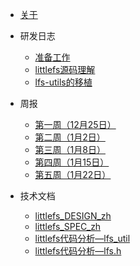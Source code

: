 * [关于](./README.md)


* 研发日志

  * [准备工作](./docs/研发日志/准备工作.md)
  * [littlefs源码理解](./docs/研发日志/littlefs源码理解.md)
  * [lfs-utils的移植](./docs/研发日志/lfs-utils的移植.md)


* 周报

  * [第一周（12月25日）](./docs/周报/第一周（12月25日）.md)
  * [第二周（1月2日）](./docs/周报/第二周（1月2日）.md)
  * [第三周（1月8日）](./docs/周报/第三周（1月8日）.md)
  * [第四周（1月15日）](./docs/周报/第四周（1月15日）.md)
  * [第五周（1月22日）](./docs/周报/第五周（1月22日）.md)

* 技术文档
  
  * [littlefs_DESIGN_zh](./docs/技术文档/littlefs_DESIGN_zh.md)
  * [littlefs_SPEC_zh](./docs/技术文档/littlefs_SPEC_zh.md)
  * [littlefs代码分析—lfs_util](./docs/技术文档/littlefs代码分析—lfs_util.md)
  * [littlefs代码分析—lfs.h](./docs/技术文档/littlefs代码分析—lfs.h.md)
  
